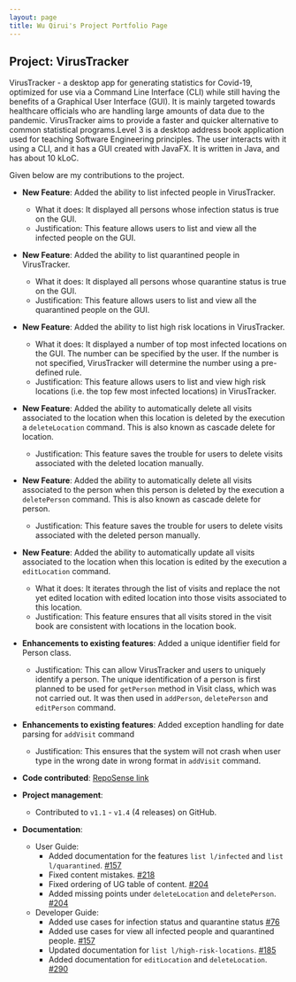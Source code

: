 ```yaml
---
layout: page
title: Wu Qirui's Project Portfolio Page
---
```


## Project: VirusTracker

VirusTracker - a desktop app for generating statistics for Covid-19, optimized for use via a Command Line Interface 
(CLI) while still having the benefits of a Graphical User Interface (GUI). It is mainly targeted towards healthcare 
officials who are handling large amounts of data due to the pandemic. VirusTracker aims to provide a faster and quicker 
alternative to common statistical programs.Level 3 is a desktop address book application used for teaching Software 
Engineering principles. The user interacts with it using a CLI, and it has a GUI created with JavaFX. It is written in 
Java, and has about 10 kLoC.

Given below are my contributions to the project.

* **New Feature**: Added the ability to list infected people in VirusTracker.
  * What it does: It displayed all persons whose infection status is true on the GUI.
  * Justification: This feature allows users to list and view all the infected people on the GUI.
  
* **New Feature**: Added the ability to list quarantined people in VirusTracker.
  * What it does: It displayed all persons whose quarantine status is true on the GUI.
  * Justification: This feature allows users to list and view all the quarantined people on the GUI.
  
* **New Feature**: Added the ability to list high risk locations in VirusTracker.
  * What it does: It displayed a number of top most infected locations on the GUI. The number can be specified by the
  user. If the number is not specified, VirusTracker will determine the number using a pre-defined rule.
  * Justification: This feature allows users to list and view high risk locations (i.e. the top few most infected 
  locations) in VirusTracker.

* **New Feature**: Added the ability to automatically delete all visits associated to the location when this location
is deleted by the execution a `deleteLocation` command. This is also known as cascade delete for location. 
  * Justification: This feature saves the trouble for users to delete visits associated with the deleted location 
  manually.

* **New Feature**: Added the ability to automatically delete all visits associated to the person when this person
is deleted by the execution a `deletePerson` command. This is also known as cascade delete for person. 
  * Justification: This feature saves the trouble for users to delete visits associated with the deleted person 
  manually.

* **New Feature**: Added the ability to automatically update all visits associated to the location when this location
is edited by the execution a `editLocation` command.
  * What it does: It iterates through the list of visits and replace the not yet edited location with edited location
  into those visits associated to this location.
  * Justification: This feature ensures that all visits stored in the visit book are consistent with locations in the
  location book.

* **Enhancements to existing features**: Added a unique identifier field for Person class.
  * Justification: This can allow VirusTracker and users to uniquely identify a person. The unique identification of
  a person is first planned to be used for `getPerson` method in Visit class, which was not carried out. It was then
  used in `addPerson`, `deletePerson` and `editPerson` command.
  
* **Enhancements to existing features**: Added exception handling for date parsing for `addVisit` command
  * Justification: This ensures that the system will not crash when user type in the wrong date in wrong format in
  `addVisit` command.
  
* **Code contributed**: 
[RepoSense link](https://nus-cs2103-ay2021s1.github.io/tp-dashboard/#breakdown=true&search=&sort=groupTitle&sortWithin=title&since=2020-08-14&timeframe=commit&mergegroup=&groupSelect=groupByRepos&checkedFileTypes=docs~functional-code~test-code~other&tabOpen=true&tabType=authorship&tabAuthor=hhdqirui&tabRepo=AY2021S1-CS2103T-T13-1%2Ftp%5Bmaster%5D&authorshipIsMergeGroup=false&authorshipFileTypes=docs~functional-code~test-code)
  
* **Project management**:
  * Contributed to `v1.1` - `v1.4` (4 releases) on GitHub.  

* **Documentation**:
  * User Guide:
    * Added documentation for the features `list l/infected` and `list l/quarantined`. [\#157](https://github.com/AY2021S1-CS2103T-T13-1/tp/pull/157)
    * Fixed content mistakes. [\#218](https://github.com/AY2021S1-CS2103T-T13-1/tp/pull/218)
    * Fixed ordering of UG table of content. [\#204](https://github.com/AY2021S1-CS2103T-T13-1/tp/pull/204)
    * Added missing points under `deleteLocation` and `deletePerson`. [\#204](https://github.com/AY2021S1-CS2103T-T13-1/tp/pull/204)
  * Developer Guide:
    * Added use cases for infection status and quarantine status [\#76](https://github.com/AY2021S1-CS2103T-T13-1/tp/pull/76)
    * Added use cases for view all infected people and quarantined people. [\#157](https://github.com/AY2021S1-CS2103T-T13-1/tp/pull/157) 
    * Updated documentation for `list l/high-risk-locations`. [\#185](https://github.com/AY2021S1-CS2103T-T13-1/tp/pull/185)
    * Added documentation for `editLocation` and `deleteLocation`. [\#290](https://github.com/AY2021S1-CS2103T-T13-1/tp/pull/290)
